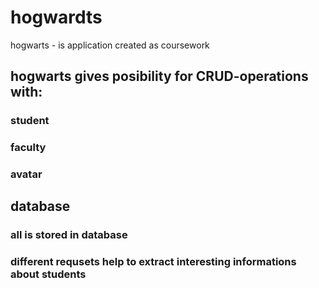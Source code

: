 # hogwardts
hogwarts - is application created as coursework
## hogwarts gives posibility for CRUD-operations with:
### student
### faculty
### avatar
## database
### all is stored in database
### different requsets help to extract interesting informations about students
